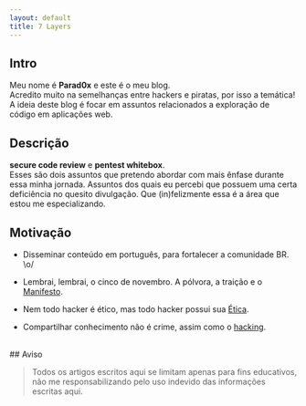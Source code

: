 ```yaml
---
layout: default
title: 7 Layers
---
```



## Intro

Meu nome é **Parad0x** e este é o meu blog.<br>
Acredito muito na semelhanças entre hackers e piratas, por isso a temática!<br>
A ideia deste blog é focar em assuntos relacionados a exploração de código em aplicações web.<br>

## Descrição

**secure code review** e **pentest whitebox**.<br>
Esses são dois assuntos que pretendo abordar com mais ênfase durante essa minha jornada.
Assuntos dos quais eu percebi que possuem uma certa deficiência no quesito divulgação. 
Que (in)felizmente essa é a área que estou me especializando.

## Motivação

* Disseminar conteúdo em português, para fortalecer a comunidade BR. \o/

* Lembrai, lembrai, o cinco de novembro. A pólvora, a traição e o [Manifesto](http://phrack.org/issues/7/3.html).

* Nem todo hacker é ético, mas todo hacker possui sua [Ética](https://pt.wikipedia.org/wiki/%C3%89tica_hacker).

* Compartilhar conhecimento não é crime, assim como o [hacking](https://www.hackingisnotacrime.org/).

<br>
## Aviso

>Todos os artigos escritos aqui se limitam apenas para fins educativos,
não me responsabilizando pelo uso indevido das informações escritas aqui.
